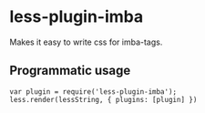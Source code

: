 
less-plugin-imba
=======================

Makes it easy to write css for imba-tags.

## Programmatic usage

```
var plugin = require('less-plugin-imba');
less.render(lessString, { plugins: [plugin] })
```

